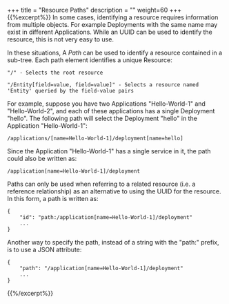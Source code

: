 +++
title = "Resource Paths"
description = ""
weight=60
+++
{{%excerpt%}}
In some cases, identifying a resource requires information from multiple
objects. For example Deployments with the same name may exist in
different Applications. While an UUID can be used to identify the
resource, this is not very easy to use.

In these situations, A *Path* can be used to identify a resource
contained in a sub-tree. Each path element identifies a unique
Resource:

    "/" - Selects the root resource

    "/Entity[field=value, field=value]" - Selects a resource named 'Entity' queried by the field-value pairs

For example, suppose you have two Applications "Hello-World-1" and
"Hello-World-2", and each of these applications has a single
Deployment "hello". The following path will select the Deployment
"hello" in the Application "Hello-World-1":

    /applications/[name=Hello-World-1]/deployment[name=hello]

Since the Application "Hello-World-1" has a single service in it, the
path could also be written as:

    /application[name=Hello-World-1]/deployment

Paths can only be used when referring to a related resource (i.e. a
reference relationship) as an alternative to using the UUID for the
resource. In this form, a path is written as:

    {
        "id": "path:/application[name=Hello-World-1]/deployment"
        ...
    }

Another way to specify the path, instead of a string with the "path:"
prefix, is to use a JSON attribute:

    {
        "path": "/application[name=Hello-World-1]/deployment"
        ...
    }
{{%/excerpt%}}
